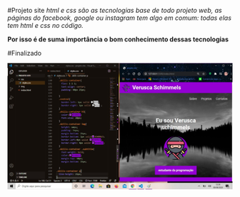 #Projeto site 
*html e css são as tecnologias base de todo projeto web, as páginas do facebook, google ou instagram tem algo em comum: todas elas tem html e css no código.*

**Por isso é de suma importância o bom conhecimento dessas tecnologias**

#Finalizado


![site](https://github.com/Vesilva33/Projeto-site/blob/master/site%202.jpg)

